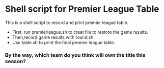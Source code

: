 # Shell script for Premier League Table
This is a shell script to record and print premier league table.
* First, run premierleague.sh to creat file to restore the game results.
* Then,record game results with round.sh.
* Use table.sh to print the final premier league table.

### By the way, which team do you think will own the title this season?
